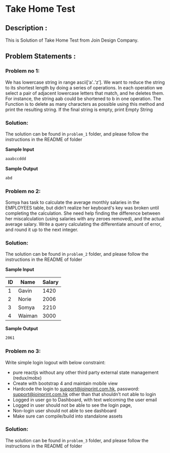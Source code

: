 # Take Home Test 
## Description :
This is Solution of Take Home Test from Join Design Company.

## Problem Statements :
### Problem no 1:
We has lowercase string in range ascii[‘a’..’z’]. We want to reduce the string to its shortest
length by doing a series of operations. In each operation we select a pair of adjacent lowercase
letters that match, and he deletes them. For instance, the string aab could be shortened to b in
one operation.
The Function is to delete as many characters as possible using this method and print the
resulting string. If the final string is empty, print Empty String

### Solution:
The solution can be found in ```problem_1``` folder, and please follow the instructions in the README of folder

**Sample Input**

```bash
aaabccddd
```

**Sample Output**

```bash
abd
```

### Problem no 2:
Somya has task to calculate the average monthly salaries in the EMPLOYEES table, but didn’t
realize her keyboard's key was broken until completing the calculation. She need help finding the
difference between her miscalculation (using salaries with any zeroes removed), and the actual
average salary.
Write a query calculating the differentiate amount of error, and round it up to the next integer.

### Solution:
The solution can be found in ```problem_2``` folder, and please follow the instructions in the README of folder

**Sample Input**

| ID | Name   | Salary |
|----|--------|--------|
| 1  | Gavin  | 1420   |
| 2  | Norie  | 2006   |
| 3  | Somya  | 2210   |
| 4  | Waiman | 3000   |

**Sample Output**

```bash
2061
```

### Problem no 3:
Write simple login logout with below constraint:
- pure reactjs without any other third party external state management (redux/mobx)
- Create with bootstrap 4 and maintain mobile view
- Hardcode the login to support@joinprint.com.hk, password: support@joinprint.com.hk
other than that shouldn’t not able to login
- Logged in user go to Dashboard, with text welcoming the user email
- Logged in user should not be able to see the login page,
- Non-login user should not able to see dashboard
- Make sure can compile/build into standalone assets

### Solution:
The solution can be found in ```problem_3``` folder, and please follow the instructions in the README of folder